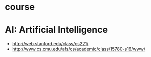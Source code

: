 # course

# AI: Artificial Intelligence
* http://web.stanford.edu/class/cs221/
* http://www.cs.cmu.edu/afs/cs/academic/class/15780-s16/www/
